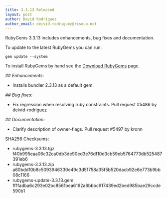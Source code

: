 ```yaml
---
title: 3.3.13 Released
layout: post
author: David Rodríguez
author_email: deivid.rodriguez@riseup.net
---
```


RubyGems 3.3.13 includes enhancements, bug fixes and documentation.

To update to the latest RubyGems you can run:

    gem update --system

To install RubyGems by hand see the [Download RubyGems][download] page.


_## Enhancements:_

* Installs bundler 2.3.13 as a default gem.

_## Bug fixes:_

* Fix regression when resolving ruby constraints. Pull request #5486 by
  deivid-rodriguez

_## Documentation:_

* Clarify description of owner-flags. Pull request #5497 by kronn


SHA256 Checksums:

* rubygems-3.3.13.tgz  
  f40b995eaa06c32ca0db3de90ed3e76df10d3cb59eb5764773db525487391eb6
* rubygems-3.3.13.zip  
  a60bdd10b8c5093946330e49c3d51758a35f5b520dacb92e6e773b9bb08c1166
* rubygems-update-3.3.13.gem  
  ff1fadba6c293e02bc8561bea6162a6bbbc917439ed2bed985bae29ccde590b1


[download]: https://rubygems.org/pages/download

